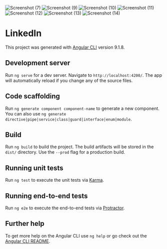 ![Screenshot (7)](https://user-images.githubusercontent.com/64851662/123828155-dcb49300-d91e-11eb-80db-bd52eb0778d5.png)
![Screenshot (9)](https://user-images.githubusercontent.com/64851662/123828185-e0e0b080-d91e-11eb-8585-46b4a39605ef.png)
![Screenshot (10)](https://user-images.githubusercontent.com/64851662/123828196-e4743780-d91e-11eb-869c-7d0f3d5236fa.png)
![Screenshot (11)](https://user-images.githubusercontent.com/64851662/123828209-e6d69180-d91e-11eb-8bc9-23f214a83c2b.png)
![Screenshot (12)](https://user-images.githubusercontent.com/64851662/123828219-e938eb80-d91e-11eb-8af1-9a3c253dddc6.png)
![Screenshot (13)](https://user-images.githubusercontent.com/64851662/123828222-eb9b4580-d91e-11eb-8c0e-5d5584134131.png)
![Screenshot (14)](https://user-images.githubusercontent.com/64851662/123828236-ee963600-d91e-11eb-8e52-02c0dfb7bcb1.png)
# LinkedIn

This project was generated with [Angular CLI](https://github.com/angular/angular-cli) version 9.1.8.

## Development server

Run `ng serve` for a dev server. Navigate to `http://localhost:4200/`. The app will automatically reload if you change any of the source files.

## Code scaffolding

Run `ng generate component component-name` to generate a new component. You can also use `ng generate directive|pipe|service|class|guard|interface|enum|module`.

## Build

Run `ng build` to build the project. The build artifacts will be stored in the `dist/` directory. Use the `--prod` flag for a production build.

## Running unit tests

Run `ng test` to execute the unit tests via [Karma](https://karma-runner.github.io).

## Running end-to-end tests

Run `ng e2e` to execute the end-to-end tests via [Protractor](http://www.protractortest.org/).

## Further help

To get more help on the Angular CLI use `ng help` or go check out the [Angular CLI README](https://github.com/angular/angular-cli/blob/master/README.md).
